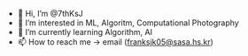 - 👋 Hi, I’m @7thKsJ
- 👀 I’m interested in ML, Algoritm, Computational Photography
- 🌱 I’m currently learning Algorithm, AI
- 📫 How to reach me -> email (franksjk05@sasa.hs.kr)
